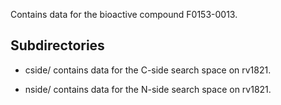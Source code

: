 Contains data for the bioactive compound F0153-0013.

## Subdirectories

- cside/ contains data for the C-side search space on rv1821.

- nside/ contains data for the N-side search space on rv1821.

